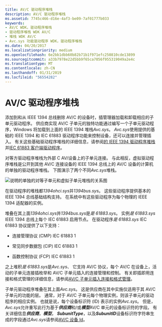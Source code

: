 ```yaml
---
title: AV/C 驱动程序堆栈
description: AV/C 驱动程序堆栈
ms.assetid: 7745c466-d16e-4af3-be09-7af01777b033
keywords:
- AV/C WDK，驱动程序堆栈
- 驱动程序堆栈 WDK AV/C
- 堆栈 WDK AV/C
- Avc.sys 功能驱动程序 WDK，驱动程序堆栈
ms.date: 04/20/2017
ms.localizationpriority: medium
ms.openlocfilehash: 6e2bb1dbb60b82b71b1f971efc250810cde13899
ms.sourcegitcommit: a33b7978e22d5bb9f65ca7056f955319049a2e4c
ms.translationtype: MT
ms.contentlocale: zh-CN
ms.lasthandoff: 01/31/2019
ms.locfileid: "56554282"
---
```

# <a name="avc-driver-stacks"></a>AV/C 驱动程序堆栈





添加到和从 IEEE 1394 总线删除 AV/C 的设备时，插管理器加载和卸载相应的子单元驱动程序。 供应商实现 AV/C 子单元的独特功能通过编写一个子单元驱动程序，Windows 将加载到上面的 IEEE 1394 堆栈*Avc.sys*。 *Avc.sys*使用提供的基础的 IEEE 1394 和 IEC 61883 驱动程序功能来控制设备，还可以连接并管理插入。 有关这些基础驱动程序堆栈的详细信息，请参阅[的 IEEE 1394 驱动程序堆栈](https://msdn.microsoft.com/library/windows/hardware/ff538867)并[IEC 61883 客户端驱动程序](https://msdn.microsoft.com/library/windows/hardware/ff537188)。

对等方驱动程序堆栈为外部 C AV/设备上的子单元连接。 与此相反，虚拟驱动程序堆栈是公开到其他 AV/C 连接设备的 IEEE 1394 总线上的 AV/C 设备的计算机的单独的驱动程序堆栈。 下图演示了两个不同*Avc.sys*堆栈。

![说明的单独的对等子单元和虚拟子单元堆栈的关系图](images/avcdiag.gif)

在驱动程序的堆栈都*1394ohci.sys*并*1394bus.sys*。 这些驱动程序提供基本的 IEEE 1394 总线基础结构支持。 在系统中有这些驱动程序为每个物理的 IEEE 1394 适配器的实例。

堆叠在其上面*1394ohci.sys*并*1394bus.sys*是*是 61883.sys*。 实例*是 61883.sys* IEEE 1394 总线上每个 IEC 61883 启用节点。 在驱动程序*是 61883.sys* IEC 61883 协议提供了以下支持：

-   连接管理协议 (CMP) IEC 61883 1

-   常见同步数据包 (CIP) IEC 61883 1

-   函数控制协议 (FCP) IEC 61883 1

之上堆积*是 61883.sys*是*Avc.sys*、 它支持 AV/C 协议，每个 AV/C 在设备上，活动的子单元连接插枚举和 AV/C 子单元插入的连接管理和控制。 有关即插即用连接和格式管理的详细信息，请参阅[AV/C 子单元插入连接和格式管理](av-c-subunit-plug-connection-and-format-management.md)。

子单元驱动程序堆叠在其上面*Avc.sys*。 这是供应商在其中实施仅适用于其 AV/C 子单元的功能的层。 通常，对于 AV/C 子单元每个物理实例，则该子单元的驱动程序的相应实例。 也就是说，每个设备标识符 (ID) 表示的实例*Avc.sys*。 但是， *Avc.sys*允许重写此行为基于***供应商***和/或***模型***AV/C 单元的设备标识符的字段。 有关详细信息***供应商***，***模型***， ***SubunitType***，以及***SubunitID***设备标识符字符串生成的字段通过*Avc.sys*请参阅[AV/C 设备 Id](av-c-device-identifiers.md)。

 

 




